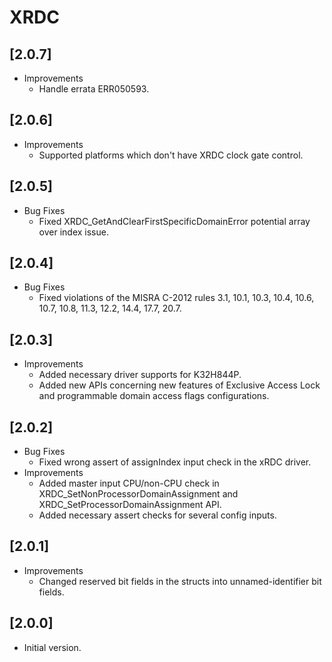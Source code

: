 # XRDC

## [2.0.7]

- Improvements
  - Handle errata ERR050593.

## [2.0.6]

- Improvements
  - Supported platforms which don't have XRDC clock gate control.

## [2.0.5]

- Bug Fixes
  - Fixed XRDC_GetAndClearFirstSpecificDomainError potential array over index issue.

## [2.0.4]

- Bug Fixes
  - Fixed violations of the MISRA C-2012 rules 3.1, 10.1, 10.3, 10.4, 10.6,
    10.7, 10.8, 11.3, 12.2, 14.4, 17.7, 20.7.

## [2.0.3]

- Improvements
  - Added necessary driver supports for K32H844P.
  - Added new APIs concerning new features of Exclusive Access Lock and programmable domain access flags
    configurations.

## [2.0.2]

- Bug Fixes
  - Fixed wrong assert of assignIndex input check in the xRDC driver.
- Improvements
  - Added master input CPU/non-CPU check in XRDC_SetNonProcessorDomainAssignment
    and XRDC_SetProcessorDomainAssignment API.
  - Added necessary assert checks for several config inputs.

## [2.0.1]

- Improvements
  - Changed reserved bit fields in the structs into unnamed-identifier bit fields.

## [2.0.0]

- Initial version.
